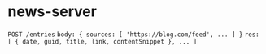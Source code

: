 # news-server

`POST /entries`
`body: { sources: [ 'https://blog.com/feed', ... ] }`
`res: [ { date, guid, title, link, contentSnippet }, ... ]`